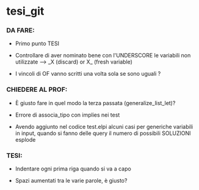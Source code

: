 # tesi_git



### DA FARE:

- Primo punto TESI

- Controllare di aver nominato bene con l'UNDERSCORE le variabili non utilizzate
  -->  \_X (discard) or X\_ (fresh variable)

- I vincoli di OF vanno scritti una volta sola se sono uguali ?



### CHIEDERE AL PROF:

- È giusto fare in quel modo la terza passata (generalize_list_let)?

- Errore di associa_tipo con implies nei test

- Avendo aggiunto nel codice test.elpi alcuni casi per generiche variabili in input, quando si fanno delle query il numero di possibili SOLUZIONI esplode



### TESI:

- Indentare ogni prima riga quando si va a capo

- Spazi aumentati tra le varie parole, è giusto?
